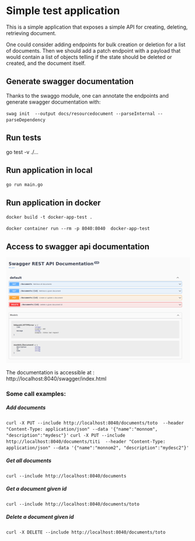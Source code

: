 # Simple test application

This is a simple application that exposes a simple API for creating, deleting, retrieving document.

One could consider adding endpoints for bulk creation or deletion for a list of documents.
Then we should add a patch endpoint with a payload that would contain a list of objects telling if the state 
should be deleted or created, and the document itself.

## Generate swagger documentation

Thanks to the swaggo module, one can annotate the endpoints and generate swagger documentation with:

`swag init  --output docs/resourcedocument --parseInternal --parseDependency`

## Run tests
go test -v ./...

## Run application in local
`go run main.go`

## Run application in docker
`docker build -t docker-app-test .`

`docker container run --rm -p 8040:8040  docker-app-test`

## Access to swagger api documentation

![Rest API documentation](./docs/images/swaggerapi.png)

The documentation is accessible at : http://localhost:8040/swagger/index.html

### Some call examples:

##### Add documents
`curl -X PUT --include http://localhost:8040/documents/toto  --header "Content-Type: application/json" --data '{"name":"monnom", "description":"mydesc"}'`
`curl -X PUT --include http://localhost:8040/documents/titi  --header "Content-Type: application/json" --data '{"name":"monnom2", "description":"mydesc2"}'`

##### Get all documents
`curl --include http://localhost:8040/documents`

##### Get a document given id
`curl --include http://localhost:8040/documents/toto`

##### Delete a document given id
`curl -X DELETE --include http://localhost:8040/documents/toto`
